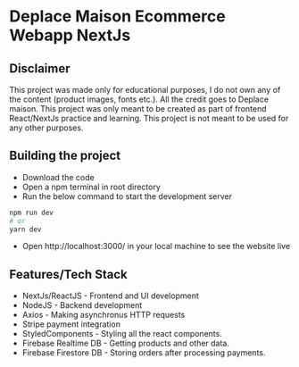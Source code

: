 # Deplace Maison Ecommerce Webapp NextJs

## Disclaimer

This project was made only for educational purposes, I do not own any of the content (product images, fonts etc.). All the credit goes to Deplace maison. This project was only meant to be created as part of frontend React/NextJs practice and learning. This project is not meant to be used for any other purposes.

## Building the project

- Download the code
- Open a npm terminal in root directory
- Run the below command to start the development server

```bash
npm run dev
# or
yarn dev
```
- Open http://localhost:3000/ in your local machine to see the website live


## Features/Tech Stack

- NextJs/ReactJS - Frontend and UI development
- NodeJS - Backend development
- Axios - Making asynchronus HTTP requests
- Stripe payment integration
- StyledComponents - Styling all the react components.
- Firebase Realtime DB - Getting products and other data.
- Firebase Firestore DB - Storing  orders after processing payments.
